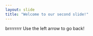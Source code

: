 ```yaml
---
layout: slide
title: "Welcome to our second slide!"
---
```

brrrrrrrr
Use the left arrow to go back!
